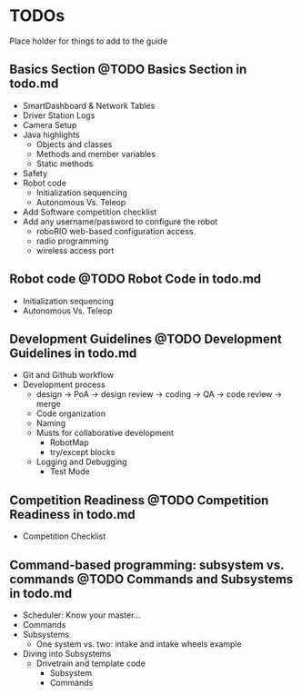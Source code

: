 # TODOs
Place holder for things to add to the guide

## Basics Section @TODO Basics Section in todo.md
- SmartDashboard & Network Tables
- Driver Station Logs
- Camera Setup
- Java highlights
    - Objects and classes
    - Methods and member variables
    - Static methods
- Safety
- Robot code
  - Initialization sequencing
  - Autonomous Vs. Teleop
- Add Software competition checklist
- Add any username/password to configure the robot
  - roboRIO web-based configuration access
  - radio programming
  - wireless access port

## Robot code @TODO Robot Code in todo.md
- Initialization sequencing
- Autonomous Vs. Teleop

## Development Guidelines @TODO Development Guidelines in todo.md
- Git and Github workflow
- Development process
  - design -> PoA -> design review -> coding -> QA -> code review -> merge
  - Code organization
  - Naming
  - Musts for collaborative development
    - RobotMap
    - try/except blocks
  - Logging and Debugging
    - Test Mode

## Competition Readiness @TODO Competition Readiness in todo.md
- Competition Checklist

## Command-based programming: subsystem vs. commands @TODO Commands and Subsystems in todo.md
- Scheduler: Know your master...
- Commands
- Subsystems
    - One system vs. two: intake and intake wheels example
- Diving into Subsystems
    - Drivetrain and template code
        - Subsystem
        - Commands

